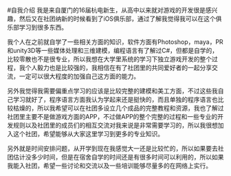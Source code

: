 #自我介绍我是来自厦门的16届杭电新生，从高中以来就对游戏的开发很是感兴趣，然后又在社团纳新的时候看到了iOS俱乐部，通过了解我觉得我可以在这个俱乐部学习到很多东西。我个人在之前就自学了一些相关方面的知识，软件方面有Photoshop，maya，PR和unity3D等一些媒体处理和三维建模，编程语言有了解过C#，但都是自学的，比较零散也不是很专业，所以我想在大学里系统的学习下独立游戏开发的整个过程，我个人毅力也是比较强的，我相信在有了社团里的共同爱好者的一起分享交流，一定可以很大程度的加强自己这方面的能力。另外我觉得我需要偏重点学习的应该是比较完整的建模和美工方面，不过这些我自己学习就好了，程序语言方面我认为学起来还是挺快的，而且单独的程序语言也比较枯燥的，所以我希望可以在社团多设立几个成品的完整教程和资源，我也了解过社团里主要不是做游戏方面的APP，不过做APP的整个完整的过程和一些专业的开发规则以及社团里的成员们的相互交流对我来说是非常需要学习的，所以我很想加入这个社团，希望能够从大家这里学习到更多的专业知识。另外就是时间安排问题，从开学到现在我感觉大一还是比较忙的，所以如果要去社团估计没多少时间，但是在宿舍自学的时间还是有很多时间可以利用的，所以如果我能入社团，希望一些讨论和交流以及一些培训能够尽量多的在网络上实行。